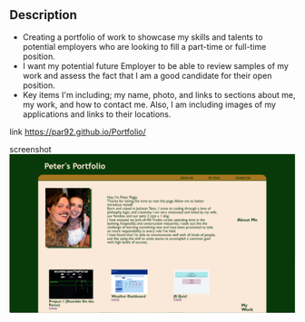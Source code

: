 # <Homework-2-Portfolio>

## Description

- Creating a portfolio of work to showcase my skills and talents to potential employers who are looking to fill a part-time or full-time position.
- I want my potential future Employer to be able to review samples of my work and assess the fact that I am a good candidate for their open position. 
- Key items I'm including; my name, photo, and links to sections about me, my work, and how to contact me. Also, I am including images of my applications and links to their locations. 

link https://par92.github.io/Portfolio/

screenshot ![](./assets/images/Portfolio-Screenshot.png)
